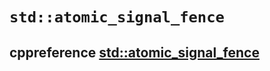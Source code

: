 # `std::atomic_signal_fence`



## cppreference [std::atomic_signal_fence](https://en.cppreference.com/w/cpp/atomic/atomic_signal_fence)